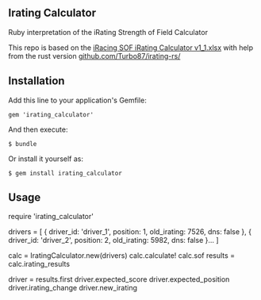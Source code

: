 ## Irating Calculator

Ruby interpretation of the iRating Strength of Field Calculator

This repo is based on the [iRacing SOF iRating Calculator v1_1.xlsx](https://github.com/SIMRacingApps/SIMRacingApps/files/3617438/iRacing.SOF.iRating.Calculator.v1_1.xlsx)
with help from the rust version
[github.com/Turbo87/irating-rs/](github.com/Turbo87/irating-rs/)


## Installation

Add this line to your application's Gemfile:

    gem 'irating_calculator'

And then execute:

    $ bundle

Or install it yourself as:

    $ gem install irating_calculator

## Usage

  require 'irating_calculator'

  drivers =
    [
      { driver_id: 'driver_1', position: 1, old_irating: 7526, dns: false },
      { driver_id: 'driver_2', position: 2, old_irating: 5982, dns: false }...
    ]

  calc = IratingCalculator.new(drivers)
  calc.calculate!
  calc.sof
  results = calc.irating_results

  driver = results.first
  driver.expected_score
  driver.expected_position
  driver.irating_change
  driver.new_irating

